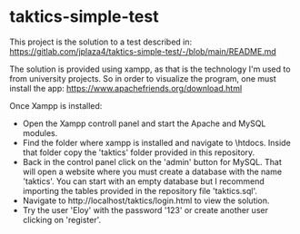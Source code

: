 # taktics-simple-test

This project is the solution to a test described in: https://gitlab.com/jplaza4/taktics-simple-test/-/blob/main/README.md

The solution is provided using xampp, as that is the technology I'm used to from university projects. So in order to visualize the program, one must install the app: https://www.apachefriends.org/download.html

Once Xampp is installed:

- Open the Xampp controll panel and start the Apache and MySQL modules.
- Find the folder where xampp is installed and navigate to \htdocs. Inside that folder copy the 'taktics' folder provided in this repository.
- Back in the control panel click on the 'admin' button for MySQL. That will open a website where you must create a database with the name 'taktics'. You can start with an empty database but I recommend importing the tables provided in the repository file 'taktics.sql'.
- Navigate to http://localhost/taktics/login.html to view the solution.
- Try the user 'Eloy' with the password '123' or create another user clicking on 'register'.

